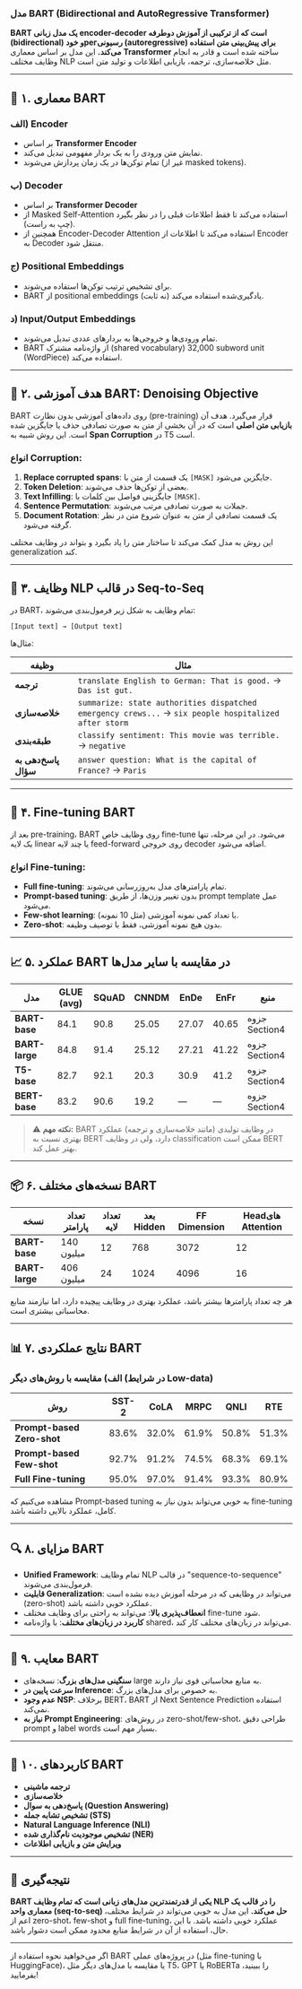 ### مدل **BART (Bidirectional and AutoRegressive Transformer)**

**BART یک مدل زبانی encoder-decoder است که از ترکیبی از آموزش دوطرفه (bidirectional) و خودрегرسیونی (autoregressive) برای پیش‌بینی متن استفاده می‌کند.** این مدل بر اساس معماری **Transformer** ساخته شده است و قادر به انجام وظایف مختلف NLP مثل خلاصه‌سازی، ترجمه، بازیابی اطلاعات و تولید متن است.

---

## 📌 ۱. **معماری BART**

### الف) **Encoder**
- بر اساس **Transformer Encoder**
- نمایش متن ورودی را به یک بردار مفهومی تبدیل می‌کند.
- تمام توکن‌ها در یک زمان پردازش می‌شوند (غیر از masked tokens).

### ب) **Decoder**
- بر اساس **Transformer Decoder**
- از Masked Self-Attention استفاده می‌کند تا فقط اطلاعات قبلی را در نظر بگیرد (چپ به راست).
- همچنین از Encoder-Decoder Attention استفاده می‌کند تا اطلاعات از Encoder به Decoder منتقل شود.

### ج) **Positional Embeddings**
- برای تشخیص ترتیب توکن‌ها استفاده می‌شوند.
- BART از positional embeddings یادگیری‌شده استفاده می‌کند (نه ثابت).

### د) **Input/Output Embeddings**
- تمام ورودی‌ها و خروجی‌ها به بردارهای عددی تبدیل می‌شوند.
- BART از واژه‌نامه مشترک (shared vocabulary) 32,000 subword unit (WordPiece) استفاده می‌کند.

---

## 🧠 ۲. **هدف آموزشی BART: Denoising Objective**

BART روی داده‌های آموزشی بدون نظارت (pre-training) قرار می‌گیرد. هدف آن **بازیابی متن اصلی** است که در آن بخشی از متن به صورت تصادفی حذف یا جایگزین شده است. این روش شبیه به **Span Corruption** در T5 است.

### انواع Corruption:
1. **Replace corrupted spans**: یک قسمت از متن با `[MASK]` جایگزین می‌شود.
2. **Token Deletion**: بعضی از توکن‌ها حذف می‌شوند.
3. **Text Infilling**: جایگزینی فواصل بین کلمات با `[MASK]`.
4. **Sentence Permutation**: جملات به صورت تصادفی مرتب می‌شوند.
5. **Document Rotation**: یک قسمت تصادفی از متن به عنوان شروع متن در نظر گرفته می‌شود.

این روش به مدل کمک می‌کند تا ساختار متن را یاد بگیرد و بتواند در وظایف مختلف generalization کند.

---

## 🎯 ۳. **وظایف NLP در قالب Seq-to-Seq**

در BART، تمام وظایف به شکل زیر فرمول‌بندی می‌شوند:

```
[Input text] → [Output text]
```

مثال‌ها:

| وظیفه | مثال |
|-------|------|
| **ترجمه** | `translate English to German: That is good.` → `Das ist gut.` |
| **خلاصه‌سازی** | `summarize: state authorities dispatched emergency crews...` → `six people hospitalized after storm` |
| **طبقه‌بندی** | `classify sentiment: This movie was terrible.` → `negative` |
| **پاسخ‌دهی به سؤال** | `answer question: What is the capital of France?` → `Paris` |

---

## 🔁 ۴. **Fine-tuning BART**

بعد از pre-training، BART روی وظایف خاص fine-tune می‌شود. در این مرحله، تنها یک لایه linear یا چند لایه feed-forward روی خروجی decoder اضافه می‌شود.

### انواع Fine-tuning:
- **Full fine-tuning**: تمام پارامترهای مدل به‌روزرسانی می‌شوند.
- **Prompt-based tuning**: بدون تغییر وزن‌ها، از طریق prompt template عمل می‌شود.
- **Few-shot learning**: با تعداد کمی نمونه آموزشی (مثل 10 نمونه).
- **Zero-shot**: بدون هیچ نمونه آموزشی، فقط با توصیف وظیفه.

---

## 📈 ۵. **عملکرد BART در مقایسه با سایر مدل‌ها**

| مدل | GLUE (avg) | SQuAD | CNNDM | EnDe | EnFr | منبع |
|-----|------------|--------|--------|------|------|--------|
| **BART-base** | 84.1 | 90.8 | 25.05 | 27.07 | 40.65 | جزوه Section4 |
| **BART-large** | 84.8 | 91.4 | 25.12 | 27.21 | 41.22 | جزوه Section4 |
| **T5-base** | 82.7 | 92.1 | 20.3 | 30.9 | 41.2 | جزوه Section4 |
| **BERT-base** | 83.2 | 90.6 | 19.2 | — | — | جزوه Section4 |

> ⚠️ **نکته مهم:** BART در وظایف تولیدی (مانند خلاصه‌سازی و ترجمه) عملکرد بهتری نسبت به BERT دارد، ولی در وظایف classification ممکن است BERT بهتر عمل کند.

---

## 📦 ۶. **نسخه‌های مختلف BART**

| نسخه | تعداد پارامتر | تعداد لایه | بعد Hidden | FF Dimension | Head‌های Attention |
|------|----------------|--------------|---------------|------------------|--------------------|
| **BART-base** | 140 میلیون | 12 | 768 | 3072 | 12 |
| **BART-large** | 406 میلیون | 24 | 1024 | 4096 | 16 |

هر چه تعداد پارامترها بیشتر باشد، عملکرد بهتری در وظایف پیچیده دارد، اما نیازمند منابع محاسباتی بیشتری است.

---

## 📊 ۷. **نتایج عملکردی BART**

### الف) **مقایسه با روش‌های دیگر (در شرایط Low-data)**

| روش | SST-2 | CoLA | MRPC | QNLI | RTE |
|------|-------|------|------|------|-----|
| **Prompt-based Zero-shot** | 83.6% | 32.0% | 61.9% | 50.8% | 51.3% |
| **Prompt-based Few-shot** | 92.7% | 91.2% | 74.5% | 68.3% | 69.1% |
| **Full Fine-tuning** | 95.0% | 97.0% | 91.4% | 93.3% | 80.9% |

مشاهده می‌کنیم که Prompt-based tuning به خوبی می‌تواند بدون نیاز به fine-tuning کامل، عملکرد بالایی داشته باشد.

---

## 🔍 ۸. **مزایای BART**

- **Unified Framework**: تمام وظایف NLP در قالب "sequence-to-sequence" فرمول‌بندی می‌شوند.
- **قابلیت Generalization**: می‌تواند در وظایفی که در مرحله آموزش دیده نشده است (zero-shot) عملکرد خوبی داشته باشد.
- **انعطاف‌پذیری بالا**: می‌تواند به راحتی برای وظایف مختلف fine-tune شود.
- **کاربرد در زبان‌های مختلف**: با واژه‌نامه shared، می‌تواند در زبان‌های مختلف کار کند.

---

## 🧩 ۹. **معایب BART**

- **سنگینی مدل‌های بزرگ**: نسخه‌های large به منابع محاسباتی قوی نیاز دارند.
- **سرعت پایین در Inference**: به خصوص برای مدل‌های بزرگ.
- **عدم وجود NSP**: برخلاف BERT، BART از Next Sentence Prediction استفاده نمی‌کند.
- **نیاز به Prompt Engineering**: در روش‌های zero-shot/few-shot، طراحی دقیق prompt و label words بسیار مهم است.

---

## 🧪 ۱۰. **کاربردهای BART**

- **ترجمه ماشینی**
- **خلاصه‌سازی**
- **پاسخ‌دهی به سوال (Question Answering)**
- **تشخیص تشابه جمله (STS)**
- **Natural Language Inference (NLI)**
- **تشخیص موجودیت نام‌گذاری شده (NER)**
- **ویرایش متن و بازیابی اطلاعات**

---

## 🧠 نتیجه‌گیری

**BART یکی از قدرتمندترین مدل‌های زبانی است که تمام وظایف NLP را در قالب یک معماری واحد (seq-to-seq) حل می‌کند.** این مدل به خوبی می‌تواند در شرایط مختلف، اعم از zero-shot، few-shot و full fine-tuning، عملکرد خوبی داشته باشد. با این حال، استفاده از آن در شرایط منابع محدود ممکن است دشوار باشد.

---

اگر می‌خواهید نحوه استفاده از BART در پروژه‌های عملی (مثل fine-tuning با HuggingFace)، یا مقایسه با مدل‌های دیگر مثل T5، GPT یا RoBERTa را ببینید، بفرمایید!
